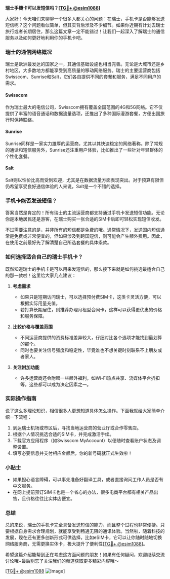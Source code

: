 **瑞士手機卡可以发短信吗？[[TG💪+ @esim1088](https://t.me/s/esim1088)]**

大家好！今天咱们来聊聊一个很多人都关心的问题：在瑞士，手机卡是否能够发送短信呢？这个问题看似简单，但其实背后涉及不少细节。如果你近期有计划去瑞士旅行或者长期居住，那么这篇文章一定不能错过！让我们一起深入了解瑞士的通信服务以及如何更好地利用你的手机卡吧。

### 瑞士的通信网络概况

瑞士是欧洲最发达的国家之一，其通信基础设施也相当完善。无论是大城市还是乡村地区，大多数地方都能享受到高质量的移动网络服务。瑞士的主要运营商包括Swisscom、Sunrise和Salt，它们各自提供不同的套餐和服务，满足不同用户的需求。

#### Swisscom
作为瑞士最大的电信公司，Swisscom拥有覆盖全国范围的4G和5G网络。它不仅提供了丰富的语音通话和数据流量选项，还推出了多种国际漫游套餐，方便出国旅行时保持联络。

#### Sunrise
Sunrise同样是一家实力雄厚的运营商，尤其以其快速稳定的网络著称。除了常规的通话和短信服务外，Sunrise还注重用户体验，比如推出了一些针对年轻群体的个性化套餐。

#### Salt
Salt则以性价比高而受到欢迎，尤其是在数据流量方面表现突出。对于预算有限但仍希望享受良好通信体验的人来说，Salt是一个不错的选择。

### 手机卡能否发送短信？

答案当然是肯定的！所有瑞士的主流运营商都支持通过手机卡发送短信功能。无论你是本地居民还是游客，在瑞士购买一张合适的SIM卡后即可轻松实现短信收发。

不过需要注意的是，并非所有的短信都是免费的哦。通常情况下，发送国内短信通常是免费或非常便宜的，但如果涉及到跨国短信，则可能会产生额外费用。因此，在使用之前最好先了解清楚自己所选套餐的具体条款。

### 如何选择适合自己的瑞士手机卡？

既然知道瑞士的手机卡是可以用来发短信的，那么接下来就是如何挑选最适合自己的那一款啦！这里给大家几点建议：

1. **考虑需求**
   - 如果只是短期访问瑞士，可以选择预付费SIM卡，这类卡灵活方便，可以根据实际用量充值。
   - 若打算长期居住，则推荐办理月租型合同卡，这样可以获得更优惠的价格和服务保障。

2. **比较价格与覆盖范围**
   - 不同运营商提供的资费标准差异较大，仔细对比各个选项才能找到最划算的那个。
   - 同时也要关注信号强度和稳定性，毕竟谁也不想关键时刻联系不上朋友或者家人。

3. **关注附加功能**
   - 许多运营商还会附赠一些额外福利，如Wi-Fi热点共享、流媒体平台折扣等，这些都可以成为决定因素之一。

### 实际操作指南

说了这么多理论知识，相信很多人更想知道具体怎么操作。下面我就给大家简单介绍一下流程：

1. 到达瑞士机场或市区后，寻找当地运营商的营业厅或合作零售店。
2. 根据个人情况挑选合适的SIM卡，并完成激活手续。
3. 下载官方应用程序（如Swisscom MyAccount）以便随时查看账户状态及调整设置。
4. 填写必要信息并支付相应金额后，你的新号码就正式生效啦！

### 小贴士

- 如果担心语言障碍，可以事先准备好翻译工具，或者直接询问工作人员是否有中文服务。
- 在网上提前预订SIM卡也是一个省心的办法，很多电商平台都有相关产品出售，且价格往往比实体店便宜。

### 总结

总的来说，瑞士的手机卡完全具备发送短信的能力，而且整个过程也非常便捷。只要根据自身需求合理规划，就能享受到畅通无阻的通讯体验。当然啦，随着科技的发展，现在还有更多创新形式可供选择，比如eSIM卡，它可以让你随时随地切换网络服务商，无需更换实体卡，极大提升了便利性[[TG💪+ @esim1088](https://t.me/s/esim1088)]。

希望这篇介绍能帮到正在考虑这方面问题的朋友！如果有任何疑问，欢迎继续交流讨论哦~最后别忘了关注我们的频道获取更多精彩内容哦～

[[TG💪+ @esim1088](https://t.me/s/esim1088) ![Image](https://i.postimg.cc/4NQfJmqS/Snipaste-2025-05-13-00-14-12.png)]